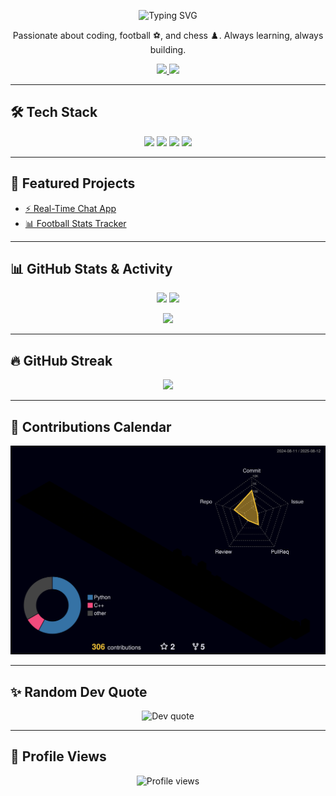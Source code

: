 <!-- Typing SVG -->
<p align="center">
  <img src="https://readme-typing-svg.herokuapp.com?font=Fira+Code&size=25&pause=1000&color=00F79B&center=true&vCenter=true&width=500&lines=Hi%2C+I'm+Trong+Khanh;Coder+%7C+Football+Fan+%7C+Chess+Lover;Fan+of+Real+Madrid" alt="Typing SVG" />
</p>

<p align="center">
  Passionate about coding, football ⚽, and chess ♟️.  
  Always learning, always building.  
</p>

<!-- Social Links -->
<p align="center">
  <a href="https://discord.com/users/khanhduo">
    <img src="https://img.shields.io/badge/Discord-khanhduo-5865F2?style=for-the-badge&logo=discord&logoColor=white" />
  </a>
  <a href="https://www.chess.com/member/DTK-LQA-TN-YB-12-13">
    <img src="https://img.shields.io/badge/Chess.com-DTK--LQA--TN--YB--12--13-81b64c?style=for-the-badge&logo=chess&logoColor=white" />
  </a>
</p>

---

## 🛠️ Tech Stack
<p align="center">
  <img src="https://img.shields.io/badge/HTML5-E34F26?style=for-the-badge&logo=html5&logoColor=white" />
  <img src="https://img.shields.io/badge/CSS3-1572B6?style=for-the-badge&logo=css3&logoColor=white" />
  <img src="https://img.shields.io/badge/JavaScript-F7DF1E?style=for-the-badge&logo=javascript&logoColor=black" />
  <img src="https://img.shields.io/badge/Python-3776AB?style=for-the-badge&logo=python&logoColor=white" />
</p>

---

## 🚀 Featured Projects
- [⚡ Real-Time Chat App](https://github.com/OhNoMyKing-Code/chat-app)
- [📊 Football Stats Tracker](https://github.com/OhNoMyKing-Code/football-stats)

---

## 📊 GitHub Stats & Activity

<p align="center">
  <img src="https://github-readme-stats.vercel.app/api?username=OhNoMyKing-Code&show_icons=true&theme=tokyonight&count_private=true" height="165" />
  <img src="https://github-readme-stats.vercel.app/api/top-langs/?username=OhNoMyKing-Code&layout=compact&theme=tokyonight" height="165" />
</p>

<p align="center">
  <img src="https://github-readme-activity-graph.vercel.app/graph?username=OhNoMyKing-Code&theme=react-dark&hide_border=true&area=true" />
</p>

---

## 🔥 GitHub Streak

<p align="center">
  <img src="https://github-readme-streak-stats.herokuapp.com/?user=OhNoMyKing-Code&theme=tokyonight" />
</p>

---

## 📅 Contributions Calendar

<p align="center">
  <a href="https://github.com/OhNoMyKing-Code">
    <img src="https://github.com/OhNoMyKing-Code/OhNoMyKing-Code/blob/main/profile-3d-contrib/profile-night-rainbow.svg" />
  </a>
</p>

---

## ✨ Random Dev Quote

<p align="center">
  <img src="https://quotes-github-readme.vercel.app/api?type=horizontal&theme=tokyonight" alt="Dev quote" />
</p>

---

## 👀 Profile Views

<p align="center">
  <img src="https://komarev.com/ghpvc/?username=OhNoMyKing-Code&label=Profile%20Views&color=00F79B&style=for-the-badge" alt="Profile views" />
</p>
